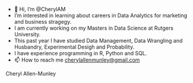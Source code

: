 - 👋 Hi, I’m @CherylAM
- I’m interested in learning about careers in Data Analytics for marketing and business stragegy.
- I am currently working on my Masters in Data Science at Rutgers University.
- This past year I have studied Data Management, Data Wrangling and Husbandry, Experimental Desigh and Probability.   
- I have experience programming in R, Python and SQL.  
- 📫 How to reach me cherylallenmunley@gmail.com

Cheryl Allen-Munley

<!---
CherylAM/CherylAM is a ✨ special ✨ repository because its `README.md` (this file) appears on your GitHub profile.
You can click the Preview link to take a look at your changes.
--->
